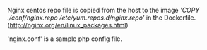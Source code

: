 Nginx centos repo file is copied from the host to the image _'COPY ./conf/nginx.repo /etc/yum.repos.d/nginx.repo'_ in the Dockerfile. (http://nginx.org/en/linux_packages.html)

'nginx.conf' is a sample php config file.
